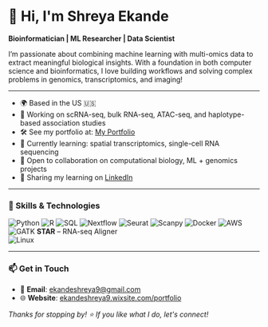 # 👋 Hi, I'm Shreya Ekande

**Bioinformatician | ML Researcher | Data Scientist**

I’m passionate about combining machine learning with multi-omics data to extract meaningful biological insights. With a foundation in both computer science and bioinformatics, I love building workflows and solving complex problems in genomics, transcriptomics, and imaging!

---

- 🌍 Based in the US 🇺🇸
- 🧪 Working on scRNA-seq, bulk RNA-seq, ATAC-seq, and haplotype-based association studies
- 🛠️ See my portfolio at: [My Portfolio](https://ekandeshreya9.wixsite.com/portfolio)
- 🌱 Currently learning: spatial transcriptomics, single-cell RNA sequencing
- 🤝 Open to collaboration on computational biology, ML + genomics projects
- 🧠 Sharing my learning on [LinkedIn](https://www.linkedin.com/in/shreya-ekande)

---

### 🧬 Skills & Technologies

![Python](https://img.shields.io/badge/-Python-3776AB?style=flat&logo=python&logoColor=white)
![R](https://img.shields.io/badge/-R-276DC3?style=flat&logo=r&logoColor=white)
![SQL](https://img.shields.io/badge/-SQL-4479A1?style=flat&logo=postgresql&logoColor=white)
![Nextflow](https://img.shields.io/badge/-Nextflow-3b9f97?style=flat)
![Seurat](https://img.shields.io/badge/-Seurat-ffa500?style=flat)
![Scanpy](https://img.shields.io/badge/-Scanpy-00aabb?style=flat)
![Docker](https://img.shields.io/badge/-Docker-2496ED?style=flat&logo=docker&logoColor=white)
![AWS](https://img.shields.io/badge/-AWS-232F3E?style=flat&logo=amazon-aws)
![GATK](https://img.shields.io/badge/-GATK-3b9f97?style=flat)
**STAR** – RNA-seq Aligner  
![Linux](https://img.shields.io/badge/-Linux-FCC624?style=flat&logo=linux&logoColor=black)

---

### 📫 Get in Touch

- 📧 **Email**: ekandeshreya9@gmail.com  
- 🌐 **Website**: [ekandeshreya9.wixsite.com/portfolio](https://ekandeshreya9.wixsite.com/portfolio)

_Thanks for stopping by! ⭐ If you like what I do, let's connect!_
